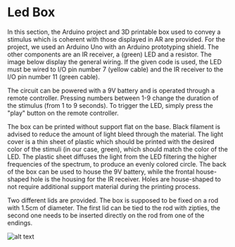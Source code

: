 # Led Box
In this section, the Arduino project and 3D printable box used to convey a stimulus which is coherent with those displayed in AR are provided.
For the project, we used an Arduino Uno with an Arduino prototyping shield. The other components are an IR receiver, a (green) LED and a resistor. The image below display the general wiring. If the given code is used, the LED must be wired to I/O pin number 7 (yellow cable) and the IR receiver to the I/O pin number 11 (green cable).

The circuit can be powered with a 9V battery and is operated through a remote controller. Pressing numbers between 1-9 change the duration of the stimulus (from 1 to 9 seconds). To trigger the LED, simply press the "play" button on the remote controller.

The box can be printed without support flat on the base. Black filament is advised to reduce the amount of light bleed through the material. The light cover is a thin sheet of plastic which should be printed with the desired color of the stimuli (in our case, green), which should match the color of the LED. The plastic sheet diffuses the light from the LED filtering the higher frequencies of the spectrum, to produce an evenly colored circle. The back of the box can be used to house the 9V battery, while the frontal house-shaped hole is the housing for the IR receiver. Holes are house-shaped to not require additional support material during the printing process.

Two different lids are provided. The box is supposed to be fixed on a rod with 1.5cm of diameter. The first lid can be tied to the rod with zipties, the second one needs to be inserted directly on the rod from one of the endings. 

![alt text](https://github.com/3632741/AR-Registration-Framework-PhD-Thesis/blob/main/Real%20Case%20Registration/Led%20Box/Arduino.PNG)


